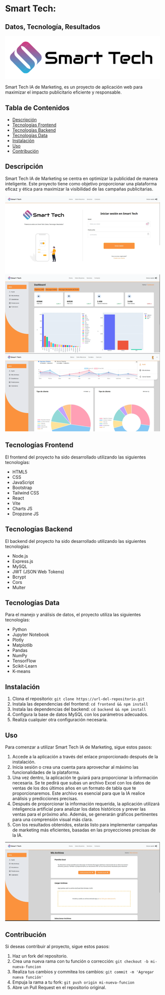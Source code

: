 # Smart Tech:

## Datos, Tecnología, Resultados

![Logo](./IA_Marketing/public/img/logo/2023-07-07_19-04.png)

Smart Tech IA de Marketing, es un proyecto de aplicación web para maximizar el
impacto publicitario eficiente y responsable.

## Tabla de Contenidos

- [Descripción](#descripción)
- [Tecnologías Frontend](#tecnologías-frontend)
- [Tecnologías Backend](#tecnologías-backend)
- [Tecnologías Data](#tecnologías-data)
- [Instalación](#instalación)
- [Uso](#uso)
- [Contribución](#contribución)

## Descripción

Smart Tech IA de Marketing se centra en optimizar la publicidad de manera inteligente. Este proyecto tiene como objetivo proporcionar una plataforma eficaz y ética para maximizar la visibilidad de las campañas publicitarias.

![Files](./IA_Marketing/public/README/16-23.webp)
![Files](./IA_Marketing/public/README/16-24.webp)
![Files](./IA_Marketing/public/README/16-26.webp)

## Tecnologías Frontend

El frontend del proyecto ha sido desarrollado utilizando las siguientes tecnologías:

- HTML5
- CSS
- JavaScript
- Bootstrap
- Tailwind CSS
- React
- Vite
- Charts JS
- Dropzone JS

## Tecnologías Backend

El backend del proyecto ha sido desarrollado utilizando las siguientes tecnologías:

- Node.js
- Express.js
- MySQL
- JWT (JSON Web Tokens)
- Bcrypt
- Cors
- Multer

## Tecnologías Data

Para el manejo y análisis de datos, el proyecto utiliza las siguientes tecnologías:

- Python
- Jupyter Notebook
- Plotly
- Matplotlib
- Pandas
- NumPy
- TensorFlow
- Scikit-Learn
- K-means

## Instalación

1. Clona el repositorio: `git clone https://url-del-repositorio.git`
2. Instala las dependencias del frontend: `cd frontend && npm install`
3. Instala las dependencias del backend: `cd backend && npm install`
4. Configura la base de datos MySQL con los parámetros adecuados.
5. Realiza cualquier otra configuración necesaria.

## Uso

Para comenzar a utilizar Smart Tech IA de Marketing, sigue estos pasos:

1. Accede a la aplicación a través del enlace proporcionado después de la instalación.
2. Inicia sesión o crea una cuenta para aprovechar al máximo las funcionalidades de la plataforma.
3. Una vez dentro, la aplicación te guiará para proporcionar la información necesaria. Se te pedirá que subas un archivo Excel con los datos de ventas de los dos últimos años en un formato de tabla que te proporcionaremos. Este archivo es esencial para que la IA realice análisis y predicciones precisas.
4. Después de proporcionar la información requerida, la aplicación utilizará inteligencia artificial para analizar los datos históricos y prever las ventas para el próximo año. Además, se generarán gráficos pertinentes para una comprensión visual más clara.
5. Con los resultados obtenidos, estarás listo para implementar campañas de marketing más eficientes, basadas en las proyecciones precisas de la IA.

![Files](./IA_Marketing/public/README/16-32.webp)

## Contribución

Si deseas contribuir al proyecto, sigue estos pasos:

1. Haz un fork del repositorio.
2. Crea una nueva rama con tu función o corrección: `git checkout -b mi-nueva-funcion`
3. Realiza tus cambios y commitea los cambios: `git commit -m 'Agregar nueva función'`
4. Empuja la rama a tu fork: `git push origin mi-nueva-funcion`
5. Abre un Pull Request en el repositorio original.
